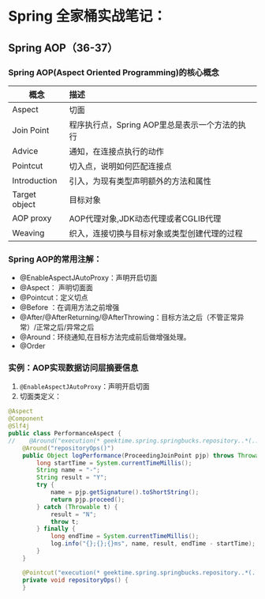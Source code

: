 # Spring 全家桶实战笔记：

## Spring AOP（36-37）
### Spring AOP(Aspect Oriented Programming)的核心概念

|  概念      | 描述 |
|---         | :---     |
| Aspect     | 切面|
| Join Point | 程序执行点，Spring AOP里总是表示一个方法的执行|
| Advice    | 通知，在连接点执行的动作   |
| Pointcut  | 切入点，说明如何匹配连接点 | 
|Introduction | 引入，为现有类型声明额外的方法和属性 |
|Target object| 目标对象 |
| AOP proxy   | AOP代理对象,JDK动态代理或者CGLIB代理
| Weaving     | 织入，连接切换与目标对象或类型创建代理的过程|

### Spring AOP的常用注解：
+ @EnableAspectJAutoProxy：声明开启切面
+ @Aspect： 声明切面面
+ @Pointcut：定义切点
+ @Before ：在调用方法之前增强
+ @After/@AfterReturning/@AfterThrowing：目标方法之后（不管正常异常）/正常之后/异常之后
+ @Around：环绕通知,在目标方法完成前后做增强处理。
+ @Order

### 实例：AOP实现数据访问层摘要信息
1. `@EnableAspectJAutoProxy`：声明开启切面
2. 切面类定义：
```java
@Aspect
@Component
@Slf4j
public class PerformanceAspect {
//    @Around("execution(* geektime.spring.springbucks.repository..*(..))")
    @Around("repositoryOps()")
    public Object logPerformance(ProceedingJoinPoint pjp) throws Throwable {
        long startTime = System.currentTimeMillis();
        String name = "-";
        String result = "Y";
        try {
            name = pjp.getSignature().toShortString();
            return pjp.proceed();
        } catch (Throwable t) {
            result = "N";
            throw t;
        } finally {
            long endTime = System.currentTimeMillis();
            log.info("{};{};{}ms", name, result, endTime - startTime);
        }
    }

    @Pointcut("execution(* geektime.spring.springbucks.repository..*(..))")
    private void repositoryOps() {
    }
```
